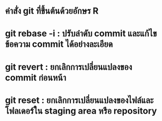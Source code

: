 # คำสั่ง git ที่ขึ้นต้นด้วยอักษร R
# git rebase -i : ปรับลำดับ commit และแก้ไขข้อความ commit ได้อย่างละเอียด
# git revert : ยกเลิกการเปลี่ยนแปลงของ commit ก่อนหน้า
# git reset : ยกเลิกการเปลี่ยนแปลงของไฟล์และโฟลเดอร์ใน staging area หรือ repository
